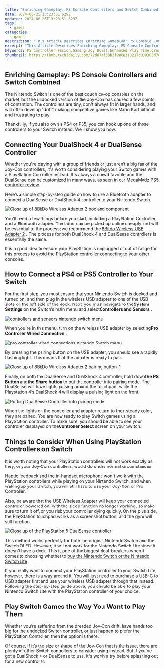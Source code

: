 ```yaml
---
title: "Enriching Gameplay: PS Console Controllers and Switch Combined"
date: 2024-06-25T13:23:51.629Z
updated: 2024-06-26T13:23:51.629Z
tags:
  - games
categories:
  - games
description: "This Article Describes Enriching Gameplay: PS Console Controllers and Switch Combined"
excerpt: "This Article Describes Enriching Gameplay: PS Console Controllers and Switch Combined"
keywords: PS Controller Fusion,Gaming Joy Boost,Enhanced Play Time,Cross-Console Dynamics,Switch & PS Unite,Multiplatform Synergy,Innovative Game Controls
thumbnail: https://thmb.techidaily.com/72d87bf38b3f988e318217c000305d7e3da283a047b864a8cf5c572968e745b4.jpg
---
```


## Enriching Gameplay: PS Console Controllers and Switch Combined

 The Nintendo Switch is one of the best couch co-op consoles on the market, but the undocked version of the Joy-Con has caused a few points of contention. The controllers are tiny, don't always fit in larger hands, and will often develop "drift" making competitive games like Mario Kart difficult and frustrating to play.

 Thankfully, if you also own a PS4 or PS5, you can hook up one of those controllers to your Switch instead. We'll show you how.

## Connecting Your DualShock 4 or DualSense Controller

 Whether you're playing with a group of friends or just aren't a big fan of the Joy-Con controllers, it's worth considering playing your Switch games with a PlayStation Controller instead. It's always a crowd favorite and the DualSense can be customized in many ways, as seen in [our MegaModz PS5 controller review](https://www.makeuseof.com/megamodz-ps5-controller-review-mods-macros-customizable-designs/) .

 Here’s a simple step-by-step guide on how to use a Bluetooth adapter to connect a DualSense or DualShock 4 controller to your Nintendo Switch.

![Close up of 8BitDo Wireless Adapter 2 box and component](https://static1.makeuseofimages.com/wordpress/wp-content/uploads/wm/2023/08/close-up-of-8bitdo-wireless-adapter-2-box-and-component.jpg)

 You’ll need a few things before you start, including a PlayStation Controller and a Bluetooth adapter. The latter can be picked up online cheaply and will be essential to the process; we recommend the [8Bitdo Wireless USB Adapter 2](https://www.amazon.com/8Bitdo-Raspberry-Compatible-Controller-Bluetooth/dp/B09M8CVMYF?th=1&linkCode=ll1&tag=muo-v2-7ejka4c-20&linkId=863c4d00a0d38154b6d8bfec201770d5&language=en%5FUS&ref%5F=as%5Fli%5Fss%5Ftl&ascsubtag=UUmuoUeUpU2011626&asc%5Frefurl=https%3A%2F%2Fwww.makeuseof.com%2Fhow-to-connect-ps4-ps5-controller-to-nintendo-switch%2F&asc%5Fcampaign=Evergreen) . The process for both DualShock 4 and DualSense controllers is essentially the same.

 It is a good idea to ensure your PlayStation is unplugged or out of range for this process to avoid the PlayStation controller connecting to your other consoles.

## How to Connect a PS4 or PS5 Controller to Your Switch

 For the first step, you must ensure that your Nintendo Switch is docked and turned on, and then plug in the wireless USB adapter to one of the USB slots on the left side of the dock. Next, you must navigate to the**System Settings** on the Switch’s main menu and select**Controllers and Sensors** .

![controllers and sensors nintendo switch menu](https://static1.makeuseofimages.com/wordpress/wp-content/uploads/2022/05/how-to-pair-ps4-controller-nintendo-switch-003.jpg)

 When you're in this menu, turn on the wireless USB adapter by selecting**Pro Controller Wired Connection** .

![pro controller wired connections nintendo Switch menu](https://static1.makeuseofimages.com/wordpress/wp-content/uploads/2022/05/how-to-pair-ps4-controller-nintendo-switch-004-2.jpg)

 By pressing the pairing button on the USB adapter, you should see a rapidly flashing light. This means that the adapter is ready to pair.

![Close up of 8BitDo Wireless Adapter 2 pairing button-1](https://static1.makeuseofimages.com/wordpress/wp-content/uploads/wm/2023/08/close-up-of-8bitdo-wireless-adapter-2-pairing-button-1.jpg)

 Finally, on both the DualSense and DualShock 4 controller, hold down**the PS Button** and**the Share button** to put the controller into pairing mode. The DualSense will have lights pulsing around the touchpad, while the Playstation 4’s DualShock 4 will display a pulsing light on the front.

![Putting DualSense Controller into pairing mode](https://static1.makeuseofimages.com/wordpress/wp-content/uploads/2021/03/putting-dualsense-into-pairing-mode.png)

 When the lights on the controller and adapter return to their steady color, they are paired. You are now ready to play Switch games using a PlayStation controller. To make sure, you should be able to see your controller displayed on the**Controller Select** screen on your Switch.

## Things to Consider When Using PlayStation Controllers on Switch

 It is worth noting that your PlayStation controllers will not work exactly as they, or your Joy-Con controllers, would do under normal circumstances.

 Haptic feedback and the in-handset microphone won't work with the PlayStation controllers while playing on your Nintendo Switch, and when waking up your Switch, you will still have to use your Joy-Con or Pro Controller.

 Also, be aware that the USB Wireless Adapter will keep your connected controller powered on, with the sleep function no longer working, so make sure to turn it off, or you risk your controller dying quickly. On the plus side, the PlayStation touchpad works as a screenshot button, and the gyro will still function.

![Close up of the PlayStation 5 DualSense controller](https://static1.makeuseofimages.com/wordpress/wp-content/uploads/2022/11/close-up-of-the-playstation-5-dualsense-controller.jpg)

 This method works perfectly for both the original Nintendo Switch and the Switch OLED. However, it will not work for the Nintendo Switch Lite since it doesn't have a dock. This is one of the biggest deal-breakers when it comes to choosing whether to [buy the Nintendo Switch or the Nintendo Switch Lite](https://www.makeuseof.com/tag/nintendo-switch-vs-switch-lite/) .

 If you really want to connect your PlayStation controller to your Switch Lite, however, there is a way around it. You will just need to purchase a USB-C to USB adapter first and use your wireless USB adapter through that instead. Following the step-by-step guide above, you should be able to play your Nintendo Switch Lite with the PlayStation controller of your choice.

## Play Switch Games the Way You Want to Play Them

 Whether you’re suffering from the dreaded Joy-Con drift, have hands too big for the undocked Switch controller, or just happen to prefer the PlayStation Controller, then the option is there.

 Of course, if it’s the size or shape of the Joy-Con that is the issue, there are plenty of other Switch controllers to consider using instead. But if you've got a DualShock 4 or DualSense to use, it's worth a try before splashing out for a new controller.


<ins class="adsbygoogle"
     style="display:block"
     data-ad-format="autorelaxed"
     data-ad-client="ca-pub-7571918770474297"
     data-ad-slot="1223367746"></ins>



<ins class="adsbygoogle"
     style="display:block"
     data-ad-client="ca-pub-7571918770474297"
     data-ad-slot="8358498916"
     data-ad-format="auto"
     data-full-width-responsive="true"></ins>


